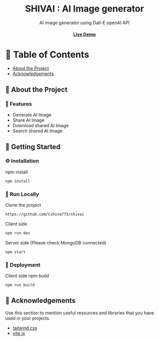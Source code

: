 <div align='center'>

<h1>SHIVAI : AI Image generator</h1>
<p>AI image generator using Dall-E openAI API</p>

<h4> <a href=https://shivai-cxiz9lbuh-cshiva773s-projects.vercel.app/>Live Demo</a> 


</div>

# :notebook_with_decorative_cover: Table of Contents

- [About the Project](#star2-about-the-project)
- [Acknowledgements](#gem-acknowledgements)


## :star2: About the Project


### :dart: Features
- Generate AI Image
- Share AI Image
- Download shared AI Image
- Search shared AI Image


## :toolbox: Getting Started

### :gear: Installation

npm install
```bash
npm install
```


### :running: Run Locally

Clone the project

```bash
https://github.com/Cshiva773/shivai
```
Client side
```bash
npm run dev
```
Server side (Please check MongoDB connected)
```bash
npm start
```


### :triangular_flag_on_post: Deployment

Client side npm build
```bash
npm run build
```


## :gem: Acknowledgements

Use this section to mention useful resources and libraries that you have used in your projects.

- [tailwind css ](https://tailwindcss.com/)
- [vite js](https://vitejs.dev/)

